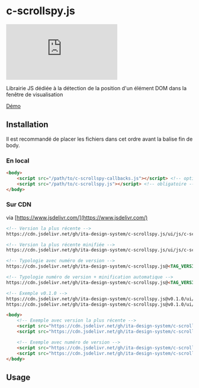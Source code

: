 # c-scrollspy.js

[![GitHub release (latest by date)](https://img.shields.io/github/v/release/ita-design-system/c-scrollspy.js?style=for-the-badge)](https://github.com/ita-design-system/c-scrollspy.js/releases)

Librairie JS dédiée à la détection de la position d'un élément DOM dans la fenêtre de visualisation

[Démo](https://ita-design-system.github.io/c-scrollspy.js/)

## Installation

Il est recommandé de placer les fichiers dans cet ordre avant la balise fin de body.

### En local

```html
<body>
    <script src="/path/to/c-scrollspy-callbacks.js"></script> <!-- optionnel -->
    <script src="/path/to/c-scrollspy.js"></script> <!-- obligatoire -->
</body>
```

### Sur CDN

via [https://www.jsdelivr.com/](https://www.jsdelivr.com/)

```html
<!-- Version la plus récente -->
https://cdn.jsdelivr.net/gh/ita-design-system/c-scrollspy.js/ui/js/c-scrollspy.js

<!-- Version la plus récente minifiée -->
https://cdn.jsdelivr.net/gh/ita-design-system/c-scrollspy.js/ui/js/c-scrollspy.min.js

<!-- Typologie avec numéro de version -->
https://cdn.jsdelivr.net/gh/ita-design-system/c-scrollspy.js@<TAG_VERSION>/ui/js/c-scrollspy.js

<!-- Typologie numéro de version + minification automatique -->
https://cdn.jsdelivr.net/gh/ita-design-system/c-scrollspy.js@<TAG_VERSION>/ui/js/c-scrollspy.min.js

<!-- Exemple v0.1.0 -->
https://cdn.jsdelivr.net/gh/ita-design-system/c-scrollspy.js@v0.1.0/ui/js/c-scrollspy.js
https://cdn.jsdelivr.net/gh/ita-design-system/c-scrollspy.js@v0.1.0/ui/js/c-scrollspy.min.js
```

```html
<body>
    <!-- Exemple avec version la plus récente -->
    <script src="https://cdn.jsdelivr.net/gh/ita-design-system/c-scrollspy.js/ui/js/c-scrollspy-templates.min.js"></script>
    <script src="https://cdn.jsdelivr.net/gh/ita-design-system/c-scrollspy.js/ui/js/c-scrollspy.min.js"></script>

    <!-- Exemple avec numéro de version -->
    <script src="https://cdn.jsdelivr.net/gh/ita-design-system/c-scrollspy.js@v0.2.0/ui/js/c-scrollspy-templates.min.js"></script>
    <script src="https://cdn.jsdelivr.net/gh/ita-design-system/c-scrollspy.js@v0.2.0/ui/js/c-scrollspy.min.js"></script>
</body>
```

## Usage

